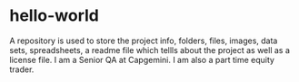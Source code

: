 # hello-world
A repository is used to store the project info, folders, files, images, data sets, spreadsheets, a readme file which tellls about the project as well as a license file. 
I am a Senior QA at Capgemini. I am also a part time equity trader.
